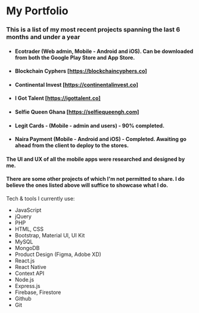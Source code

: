 # My Portfolio

### This is a list of my most recent projects spanning the last 6 months and under a year

- #### Ecotrader (Web admin, Mobile - Android and iOS). Can be downloaded from both the Google Play Store and App Store.
- #### Blockchain Cyphers [https://blockchaincyphers.co]
- #### Continental Invest [https://continentalinvest.co]
- #### I Got Talent [https://igottalent.co]
- #### Selfie Queen Ghana [https://selfiequeengh.com]
- #### Legit Cards - (Mobile - admin and users) - 90% completed.
- #### Naira Payment (Mobile - Android and iOS) - Completed. Awaiting go ahead from the client to deploy to the stores.

#### The UI and UX of all the mobile apps were researched and designed by me.

#### There are some other projects of which I'm not permitted to share. I do believe the ones listed above will suffice to showcase what I do.

Tech & tools I currently use: 
- JavaScript
- jQuery
- PHP
- HTML, CSS
- Bootstrap, Material UI, UI Kit
- MySQL
- MongoDB
- Product Design (Figma, Adobe XD)
- React.js
- React Native
- Context API
- Node.js
- Express.js
- Firebase, Firestore
- Github
- Git
